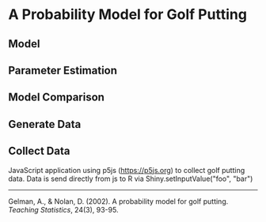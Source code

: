 # A Probability Model for Golf Putting


## Model

## Parameter Estimation

## Model Comparison

## Generate Data


## Collect Data
JavaScript application using p5js (https://p5js.org) to collect golf putting data.
Data is send directly from js to R via Shiny.setInputValue("foo", "bar")
 


---
Gelman, A., & Nolan, D. (2002). A probability model for golf
putting. *Teaching Statistics*, 24(3), 93-95.
